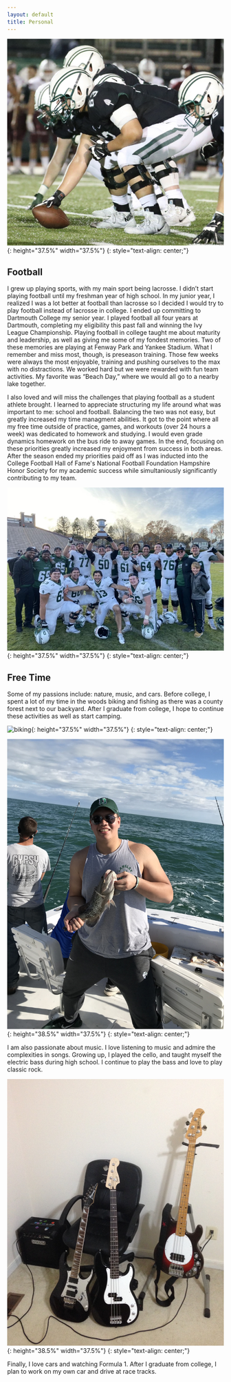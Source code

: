 ```yaml
---
layout: default
title: Personal
---
```


![colgate](/assets/img/colgate.jpg){:  height="37.5%" width="37.5%"}
{: style="text-align: center;"}

## Football
I grew up playing sports, with my main sport being lacrosse. I didn’t start playing football until my freshman year of high school. In my junior year, I realized I was a lot better at football than lacrosse so I decided I would try to play football instead of lacrosse in college. I ended up committing to Dartmouth College my senior year. I played football all four years at Dartmouth, completing my eligibility this past fall and winning the Ivy League Championship. Playing football in college taught me about maturity and leadership, as well as giving me some of my fondest memories. Two of these memories are playing at Fenway Park and Yankee Stadium. What I remember and miss most, though, is preseason training. Those few weeks were always the most enjoyable, training and pushing ourselves to the max with no distractions. We worked hard but we were rewarded with fun team activities. My favorite was “Beach Day,” where we would all go to a nearby lake together. 

I also loved and will miss the challenges that playing football as a student athlete brought. I learned to appreciate structuring my life around what was important to me: school and football. Balancing the two was not easy, but greatly increased my time managment abilities. It got to the point where all my free time outside of practice, games, and workouts (over 24 hours a week) was dedicated to homework and studying. I would even grade dynamics homework on the bus ride to away games. In the end, focusing on these priorities greatly increased my enjoyment from success in both areas. After the season ended my priorities paid off as I was inducted into the College Football Hall of Fame's National Football Foundation Hampshire Honor Society for my academic success while simultaniously significantly contributing to my team. 

![championship](/assets/img/championship.JPG){:  height="37.5%" width="37.5%"}
{: style="text-align: center;"}

## Free Time
Some of my passions include: nature, music, and cars. Before college, I spent a lot of my time in the woods biking and fishing as there was a county forest next to our backyard. After I graduate from college, I hope to continue these activities as well as start camping. 

![biking](/assets/img/biking.png){:  height="37.5%" width="37.5%"}
{: style="text-align: center;"}


![fishing](/assets/img/fishing.JPG){:  height="38.5%" width="37.5%"}
{: style="text-align: center;"}

I am also passionate about music. I love listening to music and admire the complexities in songs. Growing up, I played the cello, and taught myself the electric bass during high school. I continue to play the bass and love to play classic rock.

![bass](/assets/img/bass.jpeg){:  height="38.5%" width="37.5%"}
{: style="text-align: center;"}

Finally, I love cars and watching Formula 1. After I graduate from college, I plan to work on my own car and drive at race tracks. 
